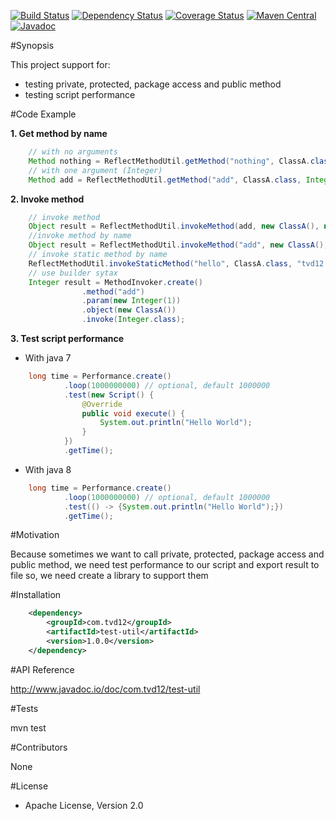 [![Build Status](https://travis-ci.org/tvd12/test-util.svg?branch=master)](https://travis-ci.org/tvd12/test-util)
[![Dependency Status](https://www.versioneye.com/user/projects/5717990efcd19a00415b1f61/badge.svg?style=flat)](https://www.versioneye.com/user/projects/5717990efcd19a00415b1f61)
[![Coverage Status](https://coveralls.io/repos/github/tvd12/test-util/badge.svg?branch=master)](https://coveralls.io/github/tvd12/test-util?branch=master)
[![Maven Central](https://maven-badges.herokuapp.com/maven-central/com.tvd12/test-util/badge.svg)](https://maven-badges.herokuapp.com/maven-central/com.tvd12/test-util)
[![Javadoc](https://javadoc-emblem.rhcloud.com/doc/com.tvd12/test-util/badge.svg)](http://www.javadoc.io/doc/com.tvd12/test-util)

#Synopsis

This project support for: 
- testing private, protected, package access and public method
- testing script performance

#Code Example

**1. Get method by name**

```java
	// with no arguments
	Method nothing = ReflectMethodUtil.getMethod("nothing", ClassA.class);
	// with one argument (Integer)
	Method add = ReflectMethodUtil.getMethod("add", ClassA.class, Integer.class);
```

**2. Invoke method**
```java
	// invoke method
	Object result = ReflectMethodUtil.invokeMethod(add, new ClassA(), new Integer(1));
	//invoke method by name
	Object result = ReflectMethodUtil.invokeMethod("add", new ClassA(), new Integer(1));
	// invoke static method by name
	ReflectMethodUtil.invokeStaticMethod("hello", ClassA.class, "tvd12.com");
	// use builder sytax
	Integer result = MethodInvoker.create()
                .method("add")
                .param(new Integer(1))
                .object(new ClassA())
                .invoke(Integer.class);
```

**3. Test script performance**
- With java 7
```java
	long time = Performance.create()
            .loop(1000000000) // optional, default 1000000
            .test(new Script() {
                @Override
                public void execute() {
                	System.out.println("Hello World");
                }
            })
            .getTime();
```
- With java 8
```java
	long time = Performance.create()
            .loop(1000000000) // optional, default 1000000
            .test(() -> {System.out.println("Hello World");})
            .getTime();
```
#Motivation

Because sometimes we want to call private, protected, package access and public method,
we need test performance to our script and export result to file
so, we need create a library to support them

#Installation

```xml
	<dependency>
		<groupId>com.tvd12</groupId>
		<artifactId>test-util</artifactId>
		<version>1.0.0</version>
	</dependency>
```
#API Reference

http://www.javadoc.io/doc/com.tvd12/test-util

#Tests

mvn test

#Contributors

None

#License

- Apache License, Version 2.0
	


